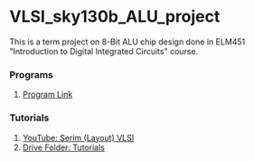 # VLSI_sky130b_ALU_project

This is a term project on 8-Bit ALU chip design done in ELM451 "Introduction to Digital Integrated Circuits" course.

### Programs

1. [Program Link](https://drive.google.com/file/d/1YIQlFK6p8GcxK7UMGxJRwttuetBHFnSR/view?usp=sharing)

### Tutorials

1. [YouTube: Serim (Layout) VLSI](https://youtu.be/GxOUWHxIfSQ)
2. [Drive Folder: Tutorials](https://drive.google.com/drive/folders/1ey8bkgmI2ew4OJI5W0vdnByUrOCqKHJI?usp=drive_link)
